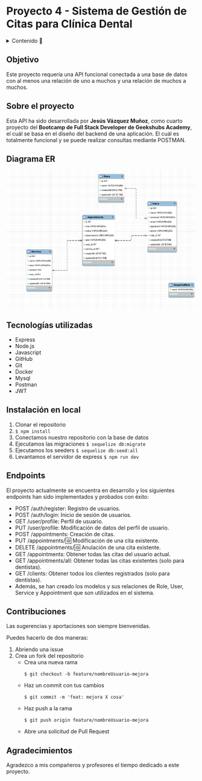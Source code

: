 # Proyecto 4 - Sistema de Gestión de Citas para Clínica Dental
<details>
  <summary>Contenido 📝</summary>
  <ol>
    <li><a href="#objetivo">Objetivo</a></li>
    <li><a href="#sobre-el-proyecto">Sobre el proyecto</a></li>
    <li><a href="#diagrama-er">Diagrama Entidad Relación</a></li>
    <li><a href="#tecnologías-utilizadas">Stack - Tecnologías utilizadas</a></li>
    <li><a href="#instalación-en-local">Instalación en local</a></li>
    <li><a href="#endpoints">Endpoints</a></li>
    <li><a href="#contribuciones">Contribuciones</a></li>
    <li><a href="#contacto">Contacto</a></li>
  </ol>
</details>

## Objetivo
Este proyecto requería una API funcional conectada a una base de datos con al menos una relación de uno a muchos y una relación de muchos a muchos.

## Sobre el proyecto
Esta API ha sido desarrollada por **Jesús Vázquez Muñoz**, como cuarto proyecto del **Bootcamp de Full Stack Developer de Geekshubs Academy**, el cuál se basa en el diseño del backend de una aplicación. El cuál es totalmente funcional y se puede realizar consultas mediante POSTMAN.

## Diagrama ER
![image](./img/relacionesModelos.png)

## Tecnologías utilizadas
- Express
- Node.js
- Javascript
- GitHub
- Git
- Docker
- Mysql
- Postman
- JWT

## Instalación en local
1. Clonar el repositorio
2. ` $ npm install `
3. Conectamos nuestro repositorio con la base de datos
4. Ejecutamos las migraciones
` $ sequelize db:migrate `
5. Ejecutamos los seeders
` $ sequelize db:seed:all `
6. Levantamos el servidor de express
` $ npm run dev `

## Endpoints

El proyecto actualmente se encuentra en desarrollo y los siguientes endpoints han sido implementados y probados con éxito:

- POST /auth/register: Registro de usuarios.
- POST /auth/login: Inicio de sesión de usuarios.
- GET /user/profile: Perfil de usuario.
- PUT /user/profile: Modificación de datos del perfil de usuario.
- POST /appointments: Creación de citas.
- PUT /appointments/:id: Modificación de una cita existente.
- DELETE /appointments/:id: Anulación de una cita existente.
- GET /appointments: Obtener todas las citas del usuario actual.
- GET /appointments/all: Obtener todas las citas existentes (solo para dentistas).
- GET /clients: Obtener todos los clientes registrados (solo para dentistas).
- Además, se han creado los modelos y sus relaciones de Role, User, Service y Appointment que son utilizados en el sistema.

## Contribuciones
Las sugerencias y aportaciones son siempre bienvenidas.  

Puedes hacerlo de dos maneras:

1. Abriendo una issue
2. Crea un fork del repositorio
    - Crea una nueva rama  
        ```
        $ git checkout -b feature/nombreUsuario-mejora
        ```
    - Haz un commit con tus cambios 
        ```
        $ git commit -m 'feat: mejora X cosa'
        ```
    - Haz push a la rama 
        ```
        $ git push origin feature/nombreUsuario-mejora
        ```
    - Abre una solicitud de Pull Request

## Agradecimientos
Agradezco a mis compañeros y profesores el tiempo dedicado a este proyecto.


